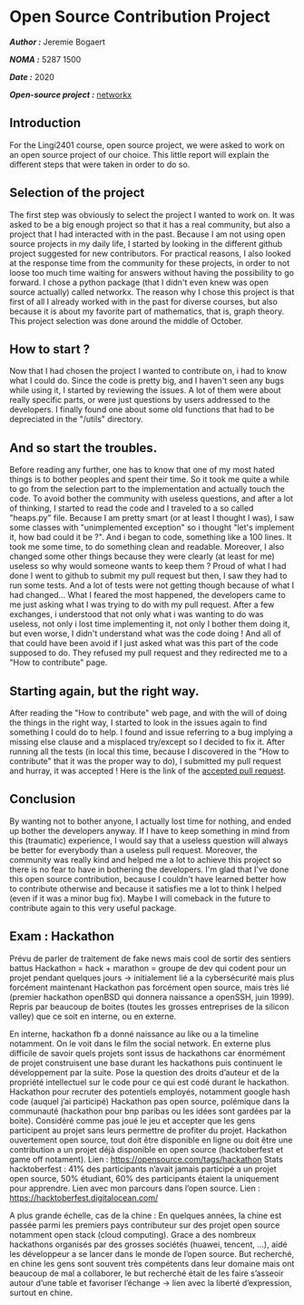 # Open Source Contribution Project

***Author :*** Jeremie Bogaert

***NOMA :*** 5287 1500

***Date :*** 2020  

***Open-source project :*** [networkx](https://github.com/networkx/networkx)

## Introduction

For the Lingi2401 course, open source project, we were asked to work on an open source project of our choice. This little report will explain the different steps that were taken in order to do so.

## Selection of the project

The first step was obviously to select the project I wanted to work on. It was asked to be a big enough project so that it has a real community, but also a project that I had interacted with in the past. Because I am not using open source projects in my daily life, I started by looking in the different github project suggested for new contributors. For practical reasons, I also looked at the response time from the community for these projects, in order to not loose too much time waiting for answers without having the possibility to go forward. I chose a python package (that I didn't even knew was open source actually) called networkx. The reason why I chose this project is that first of all I already worked with in the past for diverse courses, but also because it is about my favorite part of mathematics, that is, graph theory. This project selection was done around the middle of October.

## How to start ?

Now that I had chosen the project I wanted to contribute on, i had to know what I could do. Since the code is pretty big, and I haven't seen any bugs while using it, I started by reviewing the issues. A lot of them were about really specific parts, or were just questions by users addressed to the developers. I finally found one about some old functions that had to be depreciated in the "/utils" directory.

## And so start the troubles.

Before reading any further, one has to know that one of my most hated things is to bother peoples and spent their time. So it took me quite a while to go from the selection part to the implementation and actually touch the code. To avoid bother the community with useless questions, and after a lot of thinking, I started to read the code and I traveled to a so called "heaps.py" file. Because I am pretty smart (or at least I thought I was), I saw some classes with "unimplemented exception" so i thought "let's implement it, how bad could it be ?". And i began to code, something like a 100 lines. It took me some time, to do something clean and readable. Moreover, I also changed some other things because they were clearly (at least for me) useless so why would someone wants to keep them ? Proud of what I had done I went to github to submit my pull request but then, I saw they had to run some tests. And a lot of tests were not getting though because of what I had changed... What I feared the most happened, the developers came to me just asking what I was trying to do with my pull request. After a few exchanges, i understood that not only what i was wanting to do was useless, not only i lost time implementing it, not only I bother them doing it, but even worse, I didn't understand what was the code doing ! And all of that could have been avoid if I just asked what was this part of the code supposed to do. They refused my pull request and they redirected me to a "How to contribute" page.

## Starting again, but the right way.

After reading the "How to contribute" web page, and with the will of doing the things in the right way, I started to look in the issues again to find something I could do to help. I found and issue referring to a bug implying a missing else clause and a misplaced try/except so I decided to fix it. After running all the tests (in local this time, because I discovered in the "How to contribute" that it was the proper way to do), I submitted my pull request and hurray, it was accepted ! Here is the link of the [accepted pull request](https://github.com/networkx/networkx/pull/4365).

## Conclusion

By wanting not to bother anyone, I actually lost time for nothing, and ended up bother the developers anyway. If I have to keep something in mind from this (traumatic) experience, I would say that a useless question will always be better for everybody than a useless pull request. Moreover, the community was really kind and helped me a lot to achieve this project so there is no fear to have in bothering the developers. I'm glad that I've done this open source contribution, because I couldn't have learned better how to contribute otherwise and because it satisfies me a lot to think I helped (even if it was a minor bug fix). Maybe I will comeback in the future to contribute again to this very useful package.  

## Exam : Hackathon

Prévu de parler de traitement de fake news mais cool de sortir des sentiers battus
Hackathon = hack + marathon = groupe de dev qui codent pour un projet pendant quelques jours  -> initialement lié a la cybersécurité mais plus forcément maintenant
Hackathon pas forcément open source, mais très lié (premier hackathon openBSD qui donnera naissance a openSSH, juin 1999). Repris par beaucoup de boites (toutes les grosses entreprises de la silicon valley) que ce soit en interne, ou en externe.

En interne, hackathon fb a donné naissance au like ou a la timeline notamment. On le voit dans le film the social network.
En externe plus difficile de savoir quels projets sont issus de hackathons car énormément de projet construisent une base durant les hackathons puis continuent le développement par la suite.
Pose la question des droits d’auteur et de la propriété intellectuel sur le code pour ce qui est codé durant le hackathon.
Hackathon pour recruter des potentiels employés, notamment google hash code (auquel j’ai participé)
Hackathon pas open source, polémique dans la communauté (hackathon pour bnp paribas ou les idées sont gardées par la boite).  Considéré comme pas joué le jeu et accepter que les gens participent au projet sans leurs permettre de profiter du projet.
Hackathon ouvertement open source, tout doit être disponible en ligne ou doit être une contribution a un projet déjà disponible en open source (hacktoberfest et game off notament). Lien : https://opensource.com/tags/hackathon
Stats hacktoberfest : 41% des participants n’avait jamais participé a un projet open source, 50% étudiant, 60% des participants étaient la uniquement pour apprendre. Lien avec mon parcours dans l’open source. Lien : https://hacktoberfest.digitalocean.com/

A plus grande échelle, cas de la chine : En quelques années, la chine est passée parmi les premiers pays contributeur sur des projet open source notamment open stack (cloud computing). Grace a des nombreux hackathons organisés par des grosses sociétés (huawei, tencent, …), aidé les développeur a se lancer dans le monde de l’open source. But recherché, en chine les gens sont souvent très compétents dans leur domaine mais ont beaucoup de mal a collaborer, le but recherché était de les faire s’asseoir autour d’une table et favoriser l’échange -> lien avec la liberté d’expression, surtout en chine.
